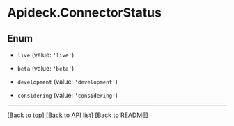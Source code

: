 # Apideck.ConnectorStatus

## Enum


* `live` (value: `'live'`)

* `beta` (value: `'beta'`)

* `development` (value: `'development'`)

* `considering` (value: `'considering'`)


---

[[Back to top]](#) [[Back to API list]](../../../../README.md#documentation-for-api-endpoints) [[Back to README]](../../../../README.md)


